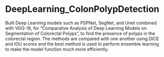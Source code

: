 # DeepLearning_ColonPolypDetection
Built Deep Learning models such as PSPNet, SegNet, and Unet combined with VGG-16, for “Comparative Analysis of Deep Learning Models on Segmentation of Colorectal Polyps”, to find the presence of polyps in the colorectal region. The methods are compared with one another using DICE and IOU scores and the best method is used to perform ensemble learning to make the model function much more efficiently.
